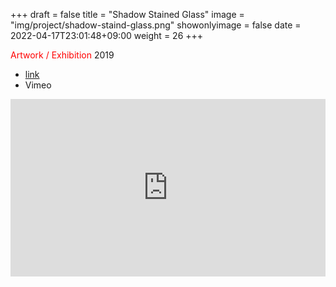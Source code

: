 +++
draft = false
title = "Shadow Stained Glass"
image = "img/project/shadow-staind-glass.png"
showonlyimage = false
date = 2022-04-17T23:01:48+09:00
weight = 26
+++

<span style="color: red;">Artwork / Exhibition</span> 2019
<!--more-->



- [link](https://www.meisei-u.ac.jp/2019/2019121202.html)
- Vimeo
<div style="padding:56.25% 0 0 0;position:relative;"><iframe src="https://player.vimeo.com/video/456886901?h=1c5dc7354f&amp;badge=0&amp;autopause=0&amp;player_id=0&amp;app_id=58479" frameborder="0" allow="autoplay; fullscreen; picture-in-picture" allowfullscreen style="position:absolute;top:0;left:0;width:100%;height:100%;" title="影のステンドグラス"></iframe></div><script src="https://player.vimeo.com/api/player.js"></script>